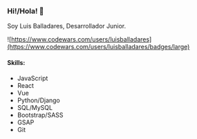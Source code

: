 ### Hi!/Hola! 👋

Soy Luis Balladares, Desarrollador Junior.

![https://www.codewars.com/users/luisballadares](https://www.codewars.com/users/luisballadares/badges/large)


#### Skills:
- JavaScript
- React
- Vue
- Python/Django
- SQL/MySQL
- Bootstrap/SASS
- GSAP
- Git

<!--
**LuchoMate/LuchoMate** is a ✨ _special_ ✨ repository because its `README.md` (this file) appears on your GitHub profile.

Here are some ideas to get you started:

- 🔭 I’m currently working on ...
- 🌱 I’m currently learning ...
- 👯 I’m looking to collaborate on ...
- 🤔 I’m looking for help with ...
- 💬 Ask me about ...
- 📫 How to reach me: ...
- 😄 Pronouns: ...
- ⚡ Fun fact: ...
-->
